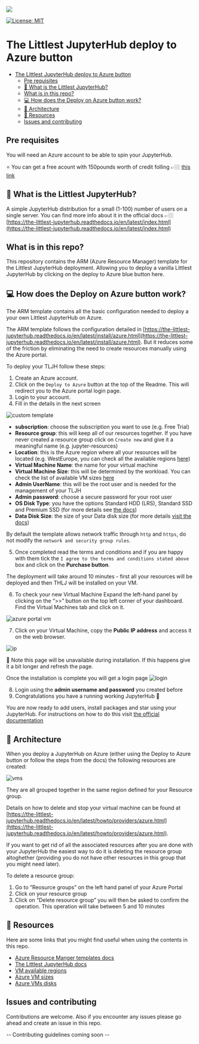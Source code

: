
<a href="https://portal.azure.com/#create/Microsoft.Template/uri/https%3A%2F%2Fraw.githubusercontent.com%2Ftrallard%2FTLJH-azure-button%2Fmaster%2Fazuredeploy.json" target="_blank">
    <img src="http://azuredeploy.net/deploybutton.png"/>
</a>

[![License: MIT](https://img.shields.io/badge/License-MIT-a06ee1.svg)](https://opensource.org/licenses/MIT)

# The Littlest JupyterHub deploy to Azure button

- [The Littlest JupyterHub deploy to Azure button](#the-littlest-jupyterhub-deploy-to-azure-button)
  - [Pre requisites](#pre-requisites)
  - [:thinking: What is the Littlest JupyterHub?](#thinking-what-is-the-littlest-jupyterhub)
  - [What is in this repo?](#what-is-in-this-repo)
  - [💻 How does the Deploy on Azure button work?](#%f0%9f%92%bb-how-does-the-deploy-on-azure-button-work)
  - [🚧 Architecture](#%f0%9f%9a%a7-architecture)
  - [:book: Resources](#book-resources)
  - [Issues and contributing](#issues-and-contributing)

## Pre requisites
You will need an Azure account to be able to spin your JupyterHub. 

:star: You can get a free acount with 150pounds worth of credit folling 👉🏼 [this link](https://azure.microsoft.com/free/?WT.mc_id=TLJHbutton-github-taallard)


## :thinking: What is the Littlest JupyterHub?
A simple JupyterHub distribution for a small (1-100) number of users on a single server. You can find more info about it in the official docs 👉🏼
[https://the-littlest-jupyterhub.readthedocs.io/en/latest/index.html](https://the-littlest-jupyterhub.readthedocs.io/en/latest/index.html)


## What is in this repo?

This repository contains the ARM (Azure Resource Manager) template for the Littlest JupyterHub deployment. Allowing you to deploy a vanilla Littlest JupyterHub by clicking on the deploy to Azure blue button here.

## 💻 How does the Deploy on Azure button work?
The ARM template contains all the basic configuration needed to deploy a your own  Littlest JupyterHub on Azure. 

The ARM template follows the configuration detailed in [https://the-littlest-jupyterhub.readthedocs.io/en/latest/install/azure.html](https://the-littlest-jupyterhub.readthedocs.io/en/latest/install/azure.html). But it reduces some of the friction by eliminating the need to create resources manually using the Azure portal.

To deploy your TLJH follow these steps:

1. Create an Azure account. 
2. Click on the `Deploy to Azure` button at the top of the Readme. This will redirect you to the Azure portal login page.
3. Login to your account.
4. Fill in the details in the next screen

![custom template](assets/Custom_deployment_-_Microsoft_Azure.png)

- **subscription**: choose the subscription you want to use (e.g. Free Trial)
- **Resource group**: this will keep all of our resources together. If you have never created a resource group click on `Create new` and give it a meaningful name (e.g. jupyter-resources)
- **Location**: this is the Azure region where all your resources will be located (e.g. WestEurope, you can check all the available regions [here](https://azure.microsoft.com/global-infrastructure/services/?products=virtual-machines&WT.mc_id=TLJHbutton-github-taallard))
- **Virtual Machine Name**: the name for your virtual machine
- **Virtual Machine Size**: this will be determined by the workload. You can check the list of available VM sizes [here](https://docs.microsoft.com/azure/virtual-machines/linux/sizes-general?WT.mc_id=TLJHbutton-github-taallard)
- **Admin UserName**: this will be the root user and is needed for the management of your TLJH
- **Admin password**: choose a secure password for your root user
- **OS Disk Type**: you have the options Standard HDD (LRS), Standard SSD and Premium SSD (for more details see [the docs](https://docs.microsoft.com/azure/virtual-machines/windows/disks-types?WT.mc_id=TLJHbutton-github-taallard))
- **Data Disk Size**: the size of your Data disk size (for more details [visit the docs](https://docs.microsoft.com/azure/virtual-machines/windows/disks-types?WT.mc_id=TLJHbutton-github-taallard))

By default the template allows network traffic through `http` and `https`, do not modify the `network and security group rules`.

5. Once completed read the terms and conditions and if you are happy with them tick the `I agree to the terms and conditions stated above` box and click on the **Purchase button**.

The deployment will take around 10 minutes - first all your resources will be deployed and then THLJ will be installed on your VM.

6. To check your new Virtual Machine Expand the left-hand panel by clicking on the “>>” button on the top left corner of your dashboard. Find the Virtual Machines tab and click on it.

![azure portal vm](https://the-littlest-jupyterhub.readthedocs.io/en/latest/_images/azure-vms.png)

7. Click on your Virtual Machine, copy the **Public IP address** and access it on the web browser.

![ip](https://the-littlest-jupyterhub.readthedocs.io/en/latest/_images/ip-vm.png)

🚨 Note this page will be unavailable during installation. If this happens give it a bit longer and refresh the page.

Once the installation is complete you will get a login page 
![login](https://the-littlest-jupyterhub.readthedocs.io/en/latest/_images/first-login.png)

8. Login using the **admin username and password** you created before
9. Congratulations you have a running working JupyterHub 🎉

You are now ready to add users, install packages and star using your JupyterHub. For instructions on how to do this visit [the official documentation](https://the-littlest-jupyterhub.readthedocs.io/en/latest/install/azure.html#step-2-adding-more-users)

## 🚧 Architecture
When you deploy a JupyterHub on Azure (either using the Deploy to Azure button or follow the steps from the docs) the following resources are created:

![vms](assets/schematic_hires.png)

They are all grouped together in the same region defined for your Resource group.

Details on how to delete and stop your virtual machine can be found at [https://the-littlest-jupyterhub.readthedocs.io/en/latest/howto/providers/azure.html](https://the-littlest-jupyterhub.readthedocs.io/en/latest/howto/providers/azure.html).

If you want to get rid of all the associated resources after you are done with your JupyterHub the easiest way to do it is deleting the resource group altoghether (providing you do not have other resources in this group that you might need later).

To delete a resource group:

1. Go to “Reosurce groups” on the left hand panel of your Azure Portal
2. Click on your resource group
3. Click on “Delete resource group” you will then be asked to confirm the operation. This operation will take between 5 and 10 minutes

## :book: Resources
Here are some links that you might find useful when using the contents in this repo.

- [Azure Resource Manger templates docs](https://docs.microsoft.com/azure/azure-resource-manager/template-deployment-overview?WT.mc_id=TLJHbutton-github-taallard)
- [The Littlest JupyterHub docs](https://the-littlest-jupyterhub.readthedocs.io/en/latest/index.html) 
- [VM available regions](https://azure.microsoft.com/global-infrastructure/services/?products=virtual-machines&WT.mc_id=TLJHbutton-github-taallard)
- [Azure VM sizes](https://docs.microsoft.com/azure/virtual-machines/linux/sizes-general?WT.mc_id=TLJHbutton-github-taallard)
- [Azure VMs disks](https://docs.microsoft.com/azure/virtual-machines/windows/disks-types?WT.mc_id=TLJHbutton-github-taallard)


## Issues and contributing

Contributions are welcome. Also if you encounter any issues please go ahead and create an issue in this repo.

-- Contributing guidelines coming soon --